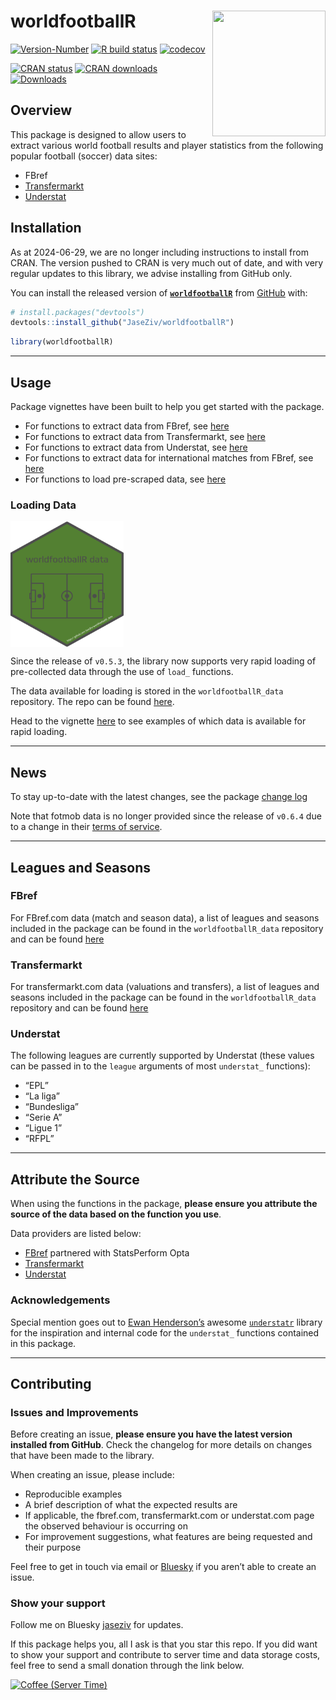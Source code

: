 
<!-- README.md is generated from README.Rmd. Please edit that file -->

# worldfootballR <img src="man/figures/logo.png" align="right" width="181" height="201"/>

<!-- badges: start -->

[![Version-Number](https://img.shields.io/github/r-package/v/JaseZiv/worldfootballR?label=worldfootballR%20(Dev))](https://github.com/JaseZiv/worldfootballR/)
[![R build
status](https://github.com/JaseZiv/worldfootballR/workflows/R-CMD-check/badge.svg)](https://github.com/JaseZiv/worldfootballR/actions)
[![codecov](https://codecov.io/gh/JaseZiv/worldfootballR/branch/main/graph/badge.svg?token=WGLU5J34VL)](https://app.codecov.io/gh/JaseZiv/worldfootballR)

[![CRAN
status](https://www.r-pkg.org/badges/version-last-release/worldfootballR?style=for-the-badge)](https://CRAN.R-project.org/package=worldfootballR)
[![CRAN
downloads](http://cranlogs.r-pkg.org/badges/grand-total/worldfootballR)](https://CRAN.R-project.org/package=worldfootballR)
[![Downloads](https://cranlogs.r-pkg.org/badges/worldfootballR)](https://cran.r-project.org/package=worldfootballR)
<!-- badges: end -->

## Overview

This package is designed to allow users to extract various world
football results and player statistics from the following popular
football (soccer) data sites:

- FBref
- [Transfermarkt](https://www.transfermarkt.com/)
- [Understat](https://understat.com/)

## Installation

As at 2024-06-29, we are no longer including instructions to install
from CRAN. The version pushed to CRAN is very much out of date, and with
very regular updates to this library, we advise installing from GitHub
only.

You can install the released version of
[**`worldfootballR`**](https://github.com/JaseZiv/worldfootballR/) from
[GitHub](https://github.com/JaseZiv/worldfootballR) with:

``` r
# install.packages("devtools")
devtools::install_github("JaseZiv/worldfootballR")
```

``` r
library(worldfootballR)
```

------------------------------------------------------------------------

## Usage

Package vignettes have been built to help you get started with the
package.

- For functions to extract data from FBref, see
  [here](https://jaseziv.github.io/worldfootballR/articles/extract-fbref-data.html)
- For functions to extract data from Transfermarkt, see
  [here](https://jaseziv.github.io/worldfootballR/articles/extract-transfermarkt-data.html)
- For functions to extract data from Understat, see
  [here](https://jaseziv.github.io/worldfootballR/articles/extract-understat-data.html)
- For functions to extract data for international matches from FBref,
  see
  [here](https://jaseziv.github.io/worldfootballR/articles/fbref-data-internationals.html)
- For functions to load pre-scraped data, see
  [here](https://jaseziv.github.io/worldfootballR/articles/load-scraped-data.html)

### Loading Data

<img src="https://github.com/JaseZiv/worldfootballR_data/blob/master/man/figures/logo.png" align="center" width="181" height="201"/>

Since the release of `v0.5.3`, the library now supports very rapid
loading of pre-collected data through the use of `load_` functions.

The data available for loading is stored in the `worldfootballR_data`
repository. The repo can be found
[here](https://github.com/JaseZiv/worldfootballR_data).

Head to the vignette
[here](https://jaseziv.github.io/worldfootballR/articles/load-scraped-data.html)
to see examples of which data is available for rapid loading.

------------------------------------------------------------------------

## News

To stay up-to-date with the latest changes, see the package [change
log](https://jaseziv.github.io/worldfootballR/news/index.html)

Note that fotmob data is no longer provided since the release of
`v0.6.4` due to a change in their [terms of
service](https://www.fotmob.com/tos.txt).

------------------------------------------------------------------------

## Leagues and Seasons

### FBref

For FBref.com data (match and season data), a list of leagues and
seasons included in the package can be found in the
`worldfootballR_data` repository and can be found
[here](https://github.com/JaseZiv/worldfootballR_data/blob/master/raw-data/all_leages_and_cups/all_competitions.csv)

### Transfermarkt

For transfermarkt.com data (valuations and transfers), a list of leagues
and seasons included in the package can be found in the
`worldfootballR_data` repository and can be found
[here](https://github.com/JaseZiv/worldfootballR_data/blob/master/raw-data/transfermarkt_leagues/main_comp_seasons.csv)

### Understat

The following leagues are currently supported by Understat (these values
can be passed in to the `league` arguments of most `understat_`
functions):

- “EPL”
- “La liga”
- “Bundesliga”
- “Serie A”
- “Ligue 1”
- “RFPL”

------------------------------------------------------------------------

## Attribute the Source

When using the functions in the package, **please ensure you attribute
the source of the data based on the function you use**.

Data providers are listed below:

- [FBref](https://fbref.com/en/) partnered with StatsPerform Opta
- [Transfermarkt](https://www.transfermarkt.com/)
- [Understat](https://understat.com/)

### Acknowledgements

Special mention goes out to [Ewan
Henderson’s](https://github.com/ewenme) awesome
[`understatr`](https://github.com/ewenme/understatr) library for the
inspiration and internal code for the `understat_` functions contained
in this package.

------------------------------------------------------------------------

## Contributing

### Issues and Improvements

Before creating an issue, **please ensure you have the latest version
installed from GitHub**. Check the changelog for more details on changes
that have been made to the library.

When creating an issue, please include:

- Reproducible examples
- A brief description of what the expected results are
- If applicable, the fbref.com, transfermarkt.com or understat.com page
  the observed behaviour is occurring on
- For improvement suggestions, what features are being requested and
  their purpose

Feel free to get in touch via email or
[Bluesky](https://bsky.app/profile/jaseziv.bsky.social) if you aren’t
able to create an issue.

### Show your support

Follow me on Bluesky
[jaseziv](https://bsky.app/profile/jaseziv.bsky.social) for updates.

If this package helps you, all I ask is that you star this repo. If you
did want to show your support and contribute to server time and data
storage costs, feel free to send a small donation through the link
below.

<a href="https://www.buymeacoffee.com/jaseziv83A" target="_blank"><img src="https://cdn.buymeacoffee.com/buttons/default-orange.png" alt="Coffee (Server Time)" height="41" width="174"></a>
